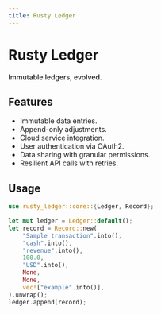 ```yaml
---
title: Rusty Ledger
---
```

# Rusty Ledger
<p style="font-weight:500;">Immutable ledgers, evolved.</p>

## Features

- Immutable data entries.
- Append-only adjustments.
- Cloud service integration.
- User authentication via OAuth2.
- Data sharing with granular permissions.
- Resilient API calls with retries.

## Usage

```rust
use rusty_ledger::core::{Ledger, Record};

let mut ledger = Ledger::default();
let record = Record::new(
    "Sample transaction".into(),
    "cash".into(),
    "revenue".into(),
    100.0,
    "USD".into(),
    None,
    None,
    vec!["example".into()],
).unwrap();
ledger.append(record);
```
